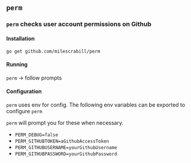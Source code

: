 ## `perm`
### `perm` checks user account permissions on Github

#### Installation
`go get github.com/milescrabill/perm`

#### Running
`perm` -> follow prompts

#### Configuration
`perm` uses env for config.
The following env variables can be exported to configure `perm`

`perm` will prompt you for these when necessary.

- `PERM_DEBUG=false`
- `PERM_GITHUBTOKEN=aGithubAccessToken`
- `PERM_GITHUBUSERNAME=yourGithubUsername`
- `PERM_GITHUBPASSWORD=yourGithubPassword`
